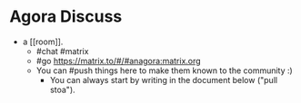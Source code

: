 # Agora Discuss
- a [[room]].
	- #chat #matrix
	- #go https://matrix.to/#/#anagora:matrix.org
	- You can #push things here to make them known to the community :)
		- You can always start by writing in the document below ("pull stoa").